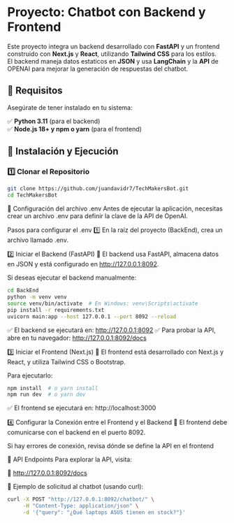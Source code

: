 # Proyecto: Chatbot con Backend y Frontend

Este proyecto integra un backend desarrollado con **FastAPI** y un frontend construido con **Next.js** y **React**, utilizando **Tailwind CSS** para los estilos.  
El backend maneja datos estaticos en **JSON** y usa **LangChain** y la **API** de OPENAI para mejorar la generación de respuestas del chatbot.

## 📌 Requisitos

Asegúrate de tener instalado en tu sistema:

✅ **Python 3.11** (para el backend)  
✅ **Node.js 18+ y npm o yarn** (para el frontend)

## 🚀 Instalación y Ejecución

### 1️⃣ Clonar el Repositorio

```sh
git clone https://github.com/juandavidr7/TechMakersBot.git
cd TechMakersBot

```
🔹 Configuración del archivo .env
Antes de ejecutar la aplicación, necesitas crear un archivo .env para definir la clave de la API de OpenAI.

Pasos para configurar el .env
1️⃣ En la raíz del proyecto (BackEnd), crea un archivo llamado .env.

2️⃣ Iniciar el Backend (FastAPI)
📌 El backend usa FastAPI, almacena datos en JSON y está configurado en http://127.0.0.1:8092.

Si deseas ejecutar el backend manualmente:

```sh
cd BackEnd
python -m venv venv
source venv/bin/activate  # En Windows: venv\Scripts\activate
pip install -r requirements.txt
uvicorn main:app --host 127.0.0.1 --port 8092 --reload
```
✅ El backend se ejecutará en: http://127.0.0.1:8092
✅ Para probar la API, abre en tu navegador: http://127.0.0.1:8092/docs

3️⃣ Iniciar el Frontend (Next.js)
📌 El frontend está desarrollado con Next.js y React, y utiliza Tailwind CSS o Bootstrap.

Para ejecutarlo:
```sh
npm install  # o yarn install
npm run dev  # o yarn dev
```
✅ El frontend se ejecutará en: http://localhost:3000

4️⃣ Configurar la Conexión entre el Frontend y el Backend
📌 El frontend debe comunicarse con el backend en el puerto 8092.

Si hay errores de conexión, revisa dónde se define la API en el frontend 

📌 API Endpoints
Para explorar la API, visita:

🔹 http://127.0.0.1:8092/docs

🔹 Ejemplo de solicitud al chatbot (usando curl):
```sh
curl -X POST "http://127.0.0.1:8092/chatbot/" \
     -H "Content-Type: application/json" \
     -d '{"query": "¿Qué laptops ASUS tienen en stock?"}'

```

